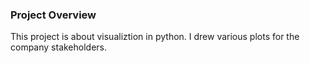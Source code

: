 ### Project Overview

 This project is about visualiztion in python. I drew various plots for the company stakeholders.



